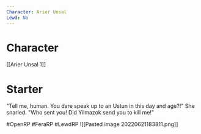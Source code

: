 ```yaml
---
Character: Arier Unsal
Lewd: No
---
```

# Character
[[Arier Unsal 1]]

# Starter
"Tell me, human. You dare speak up to an Ustun in this day and age?!" She snarled. "Who sent you! Did Yilmazok send you to kill me!"


#OpenRP #FeraRP #LewdRP 
![[Pasted image 20220621183811.png]]